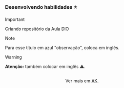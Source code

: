 ### Desenvolvendo habilidades ⭐

> [!IMPORTANT]   
Criando repositório da Aula DIO

> [!NOTE]
> Para esse título em azul "observação", coloca em inglês.

> [!WARNING]  
> **Atenção:** também colocar em inglês ⚠️.

##
<div align="center">Ver mais em <a href="https://github.com/angelicakadja">AK</a>.</div>
